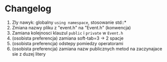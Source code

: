 # Changelog

1. Zly nawyk: globalny `using namespace`, stosowanie std::*
2. Zmiana nazwy pliku z "event.h" na "Event.h" (konwencja)
3. Zamiana kolejnosci klauzul `public` i `private` w `Event.h`
3. (osobista preferencja) zamiana soft-tab=3 -> 2 spacje
4. (osobista preferencja) odstepy pomiedzy operatorami
5. (osobista preferencja) zamiana nazw publicznych metod na zaczynajace sie z duzej litery
